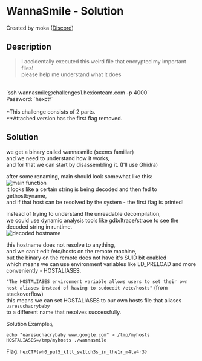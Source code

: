 # WannaSmile - Solution

Created by moka ([Discord](https://discordapp.com/users/661109271148101652))

## Description
> I accidentally executed this weird file that encrypted my important files!\
please help me understand what it does
<br>
`ssh wannasmile@challenges1.hexionteam.com -p 4000`<br/>
Password: `hexctf`
<br><br>
*This challenge consists of 2 parts.<br>
**Attached version has the first flag removed.

## Solution
we get a binary called wannasmile (seems familiar)\
and we need to understand how it works,\
and for that we can start by disassembling it. (I'll use Ghidra)

after some renaming, main should look somewhat like this:
<br>
![main function](assets/main.PNG)
<br>
it looks like a certain string is being decoded and then
fed to gethostbyname,\
and if that host can be resolved by the system - the first flag is printed!

instead of trying to understand the unreadable decompilation,\
we could use dynamic analysis tools like gdb/ltrace/strace to see the\
decoded string in runtime.
<br>
![decoded hostname](assets/host.PNG)
<br>

this hostname does not resolve to anything,\
and we can't edit /etc/hosts on the remote machine,\
but the binary on the remote does not have it's SUID bit enabled\
which means we can use environment variables like LD_PRELOAD and more conveniently - HOSTALIASES.

`"The HOSTALIASES environment variable allows users to set their own host aliases instead of having to sudoedit /etc/hosts"` (from stackoverflow)\
this means we can set HOSTALIASES to our own hosts file that aliases `uaresuchacrybaby`\
to a different name that resolves successfully.

Solution Example:\
```
echo "uaresuchacrybaby www.google.com" > /tmp/myhosts
HOSTALIASES=/tmp/myhosts ./wannasmile
```

Flag: `hexCTF{wh0_put5_k1ll_sw1tch3s_in_the1r_m4lw4r3}`
